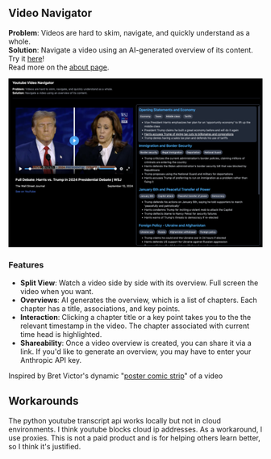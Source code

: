 ## Video Navigator

**Problem**: Videos are hard to skim, navigate, and quickly understand as a whole.  
**Solution**: Navigate a video using an AI-generated overview of its content.  
Try it [here](https://video-navigator.vercel.app)!  
Read more on the [about page](https://video-navigator.vercel.app/video/uI7J3II59lc).

![Presidential Debate Screenshot](./images/pres-debate-screenshot.png)

### Features

- **Split View**: Watch a video side by side with its overview. Full screen the video when you want.
- **Overviews**: AI generates the overview, which is a list of chapters.
  Each chapter has a title, associations, and key points.
- **Interaction**: Clicking a chapter title or a key point takes you to the the relevant timestamp in the video. The chapter associated with current time head is highlighted.
- **Shareability**: Once a video overview is created, you can share it via a link. If you'd like to generate an overview, you may have to enter your Anthropic API key.

Inspired by Bret Victor's dynamic "[poster comic strip](https://youtu.be/uI7J3II59lc?t=934)" of a video

## Workarounds

The python youtube transcript api works locally but not in cloud environments. I think youtube blocks cloud ip addresses. As a workaround, I use proxies. This is not a paid product and is for helping others learn better, so I think it's justified.
